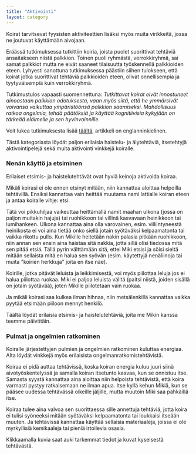 ```yaml
---
title: "Aktivointi"
layout: category
---
```


Koirat tarvitsevat fyysisten aktiviteettien lisäksi myös muita virikkeitä, jossa ne joutuvat käyttämään aivojaan.

Eräässä tutkimuksessa tutkittiin koiria, joista puolet suorittivat tehtäviä ansaitakseen niistä palkkion. Toinen puoli ryhmästä, verrokkiryhmä, sai samat palkkiot mutta ne eivät saaneet tilaisuutta työskennellä palkkioiden eteen. Lyhyesti sanottuna tutkimuksessa päästiin siihen tulokseen, että koirat jotka suorittivat tehtäviä palkkioiden eteen, olivat onnellisempia ja tyytyväisempiä kuin verrokkiryhmä.

Tutkimustulos vapaasti suomennettuna: *Tutkittavat koirat eivät innostuneet ainoastaan palkkion odotuksesta, vaan myös siitä, että he ymmärsivät voivansa vaikuttaa ympäristöönsä palkkion saamiseksi. Mahdollisuus ratkoa ongelmia, tehdä päätöksiä ja käyttää kognitiivisia kykyjään on tärkeää eläimelle ja sen hyvinvoinnille.*

Voit lukea tutkimuksesta lisää [täältä](http://www.companionanimalpsychology.com/2014/06/do-dogs-get-eureka-feeling.html?platform=hootsuite), artikkeli on englanninkielinen.

Tästä kategoriasta löydät paljon erilaisia haistelu- ja älytehtäviä, itsetehtyjä aktivointipelejä sekä muita aktivointi vinkkejä koiralle.

### Nenän käyttö ja etsiminen

Erilaiset etsimis- ja haistelutehtävät ovat hyviä keinoja aktivoida koiraa.

Mikäli koirasi ei ole ennen etsinyt mitään, niin kannattaa aloittaa helpoilla tehtävillä. Ensiksi kannattaa vain heittää muutama nami lattialle koiran eteen ja antaa koiralle vihje: etsi.

Tätä voi pikkuhiljaa vaikeuttaa heittämällä namit maahan ulkona (jossa on paljon muitakin hajuja) tai ruohikkoon tai villinä kasvavaan heinikkoon tai lumihankeen. Ulkona kannattaa aina olla varovainen, esim. villiintyneestä heinikosta ei voi aina tietää onko siellä jotain syötäväksi kelpaamatonta tai vaikka rikottu pullo. Kun Mikille heitetään nakin palasia pitkään ruohikkoon, niin annan sen ensin aina haistaa sitä nakkia, jotta sillä olisi tiedossa mitä sen pitää etsiä. Tällä pyrin välttämään sitä, ettei Miki etsisi ja söisi sieltä mitään sellaista mitä en halua sen syövän (esim. käytettyjä nenäliinoja tai muita "koirien herkkuja" joita en itse näe).

Koirille, jotka pitävät leluista ja leikkimisestä, voi myös piilottaa leluja jos ei halua piilottaa ruokaa. Miki ei paljoa leluista välitä (paitsi niistä, joiden sisällä on jotain syötävää), joten Mikille piilotetaan vain ruokaa.

Ja mikäli koirasi saa kulkea ilman hihnaa, niin metsälenkillä kannattaa vaikka pyytää etsimään piiloon mennyt henkilö.

Täältä löydät erilaisia etsimis- ja haistelutehtäviä, joita me Mikin kanssa teemme päivittäin.

### Pulmat ja ongelmien ratkominen

Koiralle järjestettyjen pulmien ja ongelmien ratkominen kuluttaa energiaa. Alta löydät vinkkejä myös erilaisista ongelmanratkomistehtävistä.

Koiraa ei pidä auttaa tehtävissä, koska koiran energia kuluu juuri siinä aivotyöskentelyssä ja samalla koiran itsetunto kasvaa, kun se onnistuu itse. Samasta syystä kannattaa aina aloittaa niin helpoista tehtävistä, että koira varmasti pystyy ratkaisemaan ne ilman apua. Itse kyllä kehun Mikiä, kun se pääsee uudessa tehtävässä oikeille jäljille, mutta muutoin Miki saa pähkäillä itse.

Koiraa tulee aina valvoa sen suorittaessa sille annettuja tehtäviä, jotta koira ei tulisi syöneeksi mitään syötäväksi kelpaamatonta tai loukkaisi itseään muuten. Ja tehtävissä kannattaa käyttää sellaisia materiaaleja, joissa ei ole myrkyllisiä kemikaaleja tai pieniä irtoilevia osasia.

Klikkaamalla kuvia saat auki tarkemmat tiedot ja kuvat kyseisestä tehtävästä.
